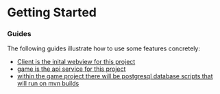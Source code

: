 # Getting Started

### Guides
The following guides illustrate how to use some features concretely:

* [Client is the inital webview for this project]()
* [game is the api service for this project]()
* [within the game project there will be postgresql database scripts that will run on mvn builds]()

